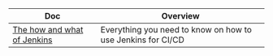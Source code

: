 <!-- prettier-ignore-start -->
<!-- start_toc -->
| Doc | Overview |
|---|---|
| [The how and what of Jenkins](/CICD/Jenkins.md#readme) | Everything you need to know on how to use Jenkins for CI/CD |
<!-- end_toc -->
<!-- prettier-ignore-end -->
